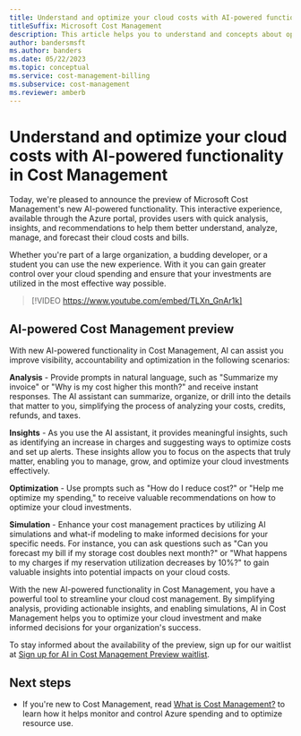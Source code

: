 ```yaml
---
title: Understand and optimize your cloud costs with AI-powered functionality in Cost Management
titleSuffix: Microsoft Cost Management
description: This article helps you to understand and concepts about optimizing your cloud costs with AI-powered functionality in Cost Management.
author: bandersmsft
ms.author: banders
ms.date: 05/22/2023
ms.topic: conceptual
ms.service: cost-management-billing
ms.subservice: cost-management
ms.reviewer: amberb
---
```


# Understand and optimize your cloud costs with AI-powered functionality in Cost Management

Today, we're pleased to announce the  preview of Microsoft Cost Management's new AI-powered functionality. This interactive experience, available through the Azure portal, provides users with quick analysis, insights, and recommendations to help them better understand, analyze, manage, and forecast their cloud costs and bills.

Whether you're part of a large organization, a budding developer, or a student you can use the new experience. With it you can gain greater control over your cloud spending and ensure that your investments are utilized in the most effective way possible.

>[!VIDEO https://www.youtube.com/embed/TLXn_GnAr1k]

## AI-powered Cost Management preview

With new AI-powered functionality in Cost Management, AI can assist you improve visibility, accountability and optimization in the following scenarios:

**Analysis** - Provide prompts in natural language, such as "Summarize my invoice" or "Why is my cost higher this month?" and receive instant responses. The AI assistant can summarize, organize, or drill into the details that matter to you, simplifying the process of analyzing your costs, credits, refunds, and taxes.

**Insights** - As you use the AI assistant, it provides meaningful insights, such as identifying an increase in charges and suggesting ways to optimize costs and set up alerts. These insights allow you to focus on the aspects that truly matter, enabling you to manage, grow, and optimize your cloud investments effectively.

**Optimization** - Use prompts such as "How do I reduce cost?" or "Help me optimize my spending," to receive valuable recommendations on how to optimize your cloud investments.

**Simulation** - Enhance your cost management practices by utilizing AI simulations and what-if modeling to make informed decisions for your specific needs. For instance, you can ask questions such as "Can you forecast my bill if my storage cost doubles next month?" or "What happens to my charges if my reservation utilization decreases by 10%?" to gain valuable insights into potential impacts on your cloud costs.

With the new AI-powered functionality in Cost Management, you have a powerful tool to streamline your cloud cost management. By simplifying analysis, providing actionable insights, and enabling simulations, AI in Cost Management helps you to optimize your cloud investment and make informed decisions for your organization's success.

To stay informed about the availability of the preview, sign up for our waitlist at  [Sign up for AI in Cost Management Preview waitlist](https://aka.ms/cmaiwaitlist).

## Next steps

- If you're new to Cost Management, read [What is Cost Management?](../cost-management-billing-overview.md) to learn how it helps monitor and control Azure spending and to optimize resource use.